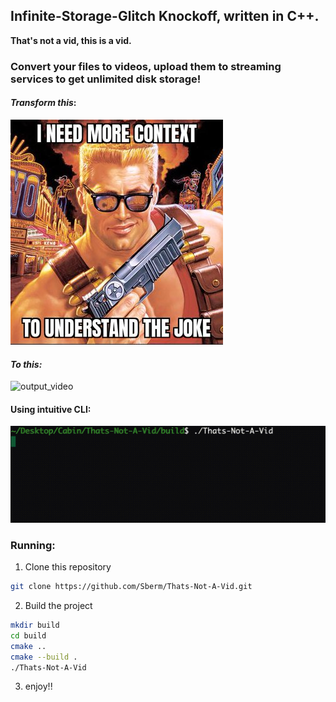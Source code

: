 ## Infinite-Storage-Glitch Knockoff, written in C++.

**That's not a vid, this is a vid.**



### Convert your files to videos, upload them to streaming services to get unlimited disk storage!



#### *Transform this*:

![need_more_context](readme_images/need_more_context.jpeg)

#### *To this:*

![output_video](readme_images/output_video.gif)



#### Using intuitive CLI:

![decode_video](readme_images/decode_video.gif)



### Running:

1. Clone this repository 

```bash
git clone https://github.com/Sberm/Thats-Not-A-Vid.git
```

2. Build the project

```bash
mkdir build
cd build
cmake ..
cmake --build .
./Thats-Not-A-Vid
```

3. enjoy!!
